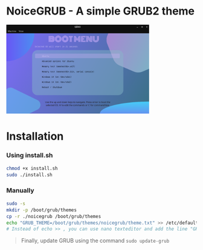 # NoiceGRUB - A simple GRUB2 theme
<img src="screenshot.png" alt='Screenshot' width="75%" height="75%"/>

# Installation
### Using install.sh
```bash
chmod +x install.sh
sudo ./install.sh
```
### Manually
```bash
sudo -s
mkdir -p /boot/grub/themes
cp -r ./noicegrub /boot/grub/themes
echo "GRUB_THEME=/boot/grub/themes/noicegrub/theme.txt" >> /etc/default/grub
# Instead of echo >> , you can use nano texteditor and add the line "GRUB_THEME=/boot/grub/themes/noicegrub/theme.txt"
```
> Finally, update GRUB using the command `sudo update-grub`
